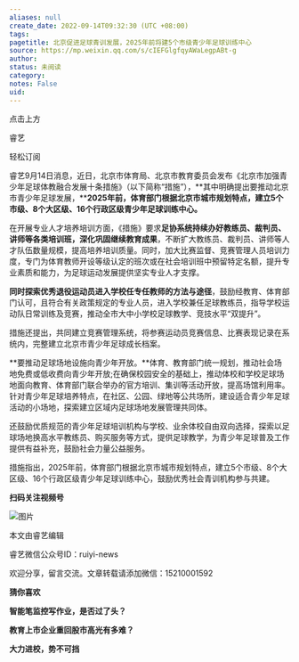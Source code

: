 ```yaml
---
aliases: null
create_date: 2022-09-14T09:32:30 (UTC +08:00)
tags: 
pagetitle: 北京促进足球青训发展，2025年前将建5个市级青少年足球训练中心
source: https://mp.weixin.qq.com/s/cIEFGlgfqyAWaLegpABt-g
author: 
status: 未阅读
category: 
notes: False
uid: 
---
```


点击上方  

睿艺

轻松订阅

睿艺9月14日消息，近日，北京市体育局、北京市教育委员会发布《北京市加强青少年足球体教融合发展十条措施》（以下简称“措施”），**其中明确提出要推动北京市青少年足球发展，****2025年前，体育部门根据北京市城市规划特点，建立5个市级、8个大区级、16个行政区级青少年足球训练中心。**

在开展专业人才培养培训方面，《措施》要求**足协系统持续办好教练员、裁判员、讲师等各类培训班，深化巩固继续教育成果**，不断扩大教练员、裁判员、讲师等人才队伍数量规模，提高培养培训质量。同时，加大比赛监督、竞赛管理人员培训力度，专门为体育教师开设等级认定的班次或在社会培训班中预留特定名额，提升专业素质和能力，为足球运动发展提供坚实专业人才支撑。

**同时探索优秀退役运动员进入学校任专任教师的方法与途径**，鼓励经教育、体育部门认可，且符合有关政策规定的专业人员，进入学校兼任足球教练员，指导学校运动队日常训练及竞赛，推动全市大中小学校足球教学、竞技水平“双提升”。

措施还提出，共同建立竞赛管理系统，将参赛运动员竞赛信息、比赛表现记录在系统内，完整建立北京市青少年足球成长档案。

**要推动足球场地设施向青少年开放。**体育、教育部门统一规划，推动社会场地免费或低收费向青少年开放;在确保校园安全的基础上，推动体校和学校足球场地面向教育、体育部门联合举办的官方培训、集训等活动开放，提高场馆利用率。针对青少年足球培养特点，在社区、公园、绿地等公共场所，建设适合青少年足球活动的小场地，探索建立区域内足球场地发展管理共同体。

还鼓励优质规范的青少年足球培训机构与学校、业余体校自由双向选择，探索以足球场地换高水平教练员、购买服务等方式，提供足球教学，为青少年足球普及工作提供有益补充，鼓励社会力量公益服务。  

措施指出，2025年前，体育部门根据北京市城市规划特点，建立5个市级、8个大区级、16个行政区级青少年足球训练中心，鼓励优秀社会青训机构参与共建。

**扫码关注视频号**

![图片](https://mmbiz.qpic.cn/mmbiz_jpg/02IQMr6cRmaL1OcSVFkmmicqbgo8I5SL3CaIZ8KQWL8lBU8UTUB7hCSkVxpR9MeNd7j6Bx2x8eicYuiaNR9ib2EhQA/640?wx_fmt=jpeg&wxfrom=5&wx_lazy=1&wx_co=1)

本文由睿艺编辑

睿艺微信公众号ID：ruiyi-news  

欢迎分享，留言交流。文章转载请添加微信：15210001592

**猜你喜欢**

**智能笔监控写作业，是否过了头？**

**教育上市企业重回股市高光有多难？**

**大力进校，势不可挡**
